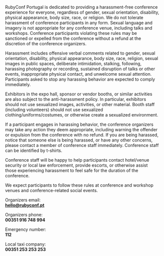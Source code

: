 RubyConf Portugal is dedicated to providing a harassment-free conference
experience for everyone, regardless of gender, sexual orientation, disability,
physical appearance, body size, race, or religion. We do not tolerate
harassment of conference participants in any form. Sexual language and imagery
is not appropriate for any conference venue, including talks and workshops.
Conference participants violating these rules may be sanctioned or expelled
from the conference without a refund at the discretion of the conference
organizers.

Harassment includes offensive verbal comments related to gender, sexual
orientation, disability, physical appearance, body size, race, religion, sexual
images in public spaces, deliberate intimidation, stalking, following,
harassing photography or recording, sustained disruption of talks or other
events, inappropriate physical contact, and unwelcome sexual attention.
Participants asked to stop any harassing behavior are expected to comply
immediately.

Exhibitors in the expo hall, sponsor or vendor booths, or similar activities
are also subject to the anti-harassment policy. In particular, exhibitors
should not use sexualized images, activities, or other material. Booth staff
(including volunteers) should not use sexualized clothing/uniforms/costumes, or
otherwise create a sexualized environment.

If a participant engages in harassing behavior, the conference organizers may
take any action they deem appropriate, including warning the offender or
expulsion from the conference with no refund. If you are being harassed, notice
that someone else is being harassed, or have any other concerns, please contact
a member of conference staff immediately. Conference staff can be identified by
t-shirts.

Conference staff will be happy to help participants contact hotel/venue
security or local law enforcement, provide escorts, or otherwise assist those
experiencing harassment to feel safe for the duration of the conference.

We expect participants to follow these rules at conference and workshop venues
and conference-related social events.


Organizers email:  
**[hello@rubyconf.pt](mailto:hello@rubyconf.pt)**

Organizers phone:  
**00351 916 748 994**

Emergency number:  
**112**

Local taxi company:  
**00351 253 253 253**
